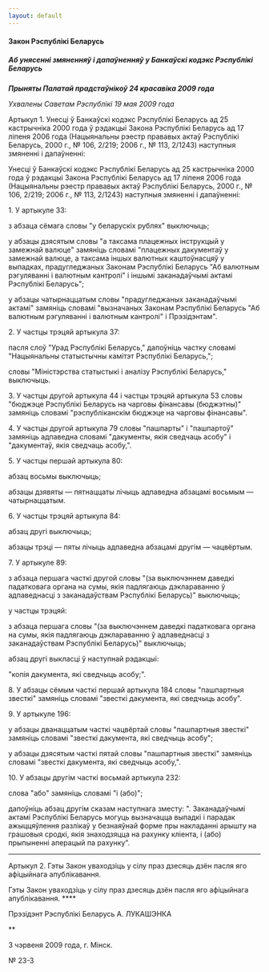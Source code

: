 ```yaml
---
layout: default
---
```


#### Закон Рэспублікі Беларусь

##### Аб унясенні змяненняў і дапаўненняў у Банкаўскі кодэкс Рэспублікі Беларусь

***Прыняты Палатай прадстаўнікоў 24 красавіка 2009 года***

<div data-align="left">

*Ухвалены Саветам Рэспублікі 19 мая 2009 года*

</div>

Артыкул 1. Унесці ў Банкаўскі кодэкс Рэспублікі Беларусь ад 25
кастрычніка 2000 года ў рэдакцыі Закона Рэспублікі Беларусь ад
17 ліпеня 2006 года (Нацыянальны рэестр прававых актаў Рэспублікі
Беларусь, 2000 г., № 106, 2/219; 2006 г., № 113, 2/1243)
наступныя змяненні і дапаўненні:

Унесці ў Банкаўскі кодэкс Рэспублікі Беларусь ад 25 кастрычніка 2000
года ў рэдакцыі Закона Рэспублікі Беларусь ад 17 ліпеня 2006 года
(Нацыянальны рэестр прававых актаў Рэспублікі Беларусь, 2000 г., №
106, 2/219; 2006 г., № 113, 2/1243) наступныя змяненні і дапаўненні:

1\. У артыкуле 33:

з абзаца сёмага словы "у беларускіх рублях" выключыць;

у абзацы дзясятым словы "а таксама плацежных інструкцый у замежнай
валюце" замяніць словамі "плацежных дакументаў у замежнай валюце,
а таксама іншых валютных каштоўнасцяў у выпадках, прадугледжаных
Законам Рэспублікі Беларусь "Аб валютным рэгуляванні і валютным
кантролі" і іншымі заканадаўчымі актамі Рэспублікі Беларусь";

у абзацы чатырнаццатым словы "прадугледжаных заканадаўчымі актамі"
замяніць словамі "вызначаных Законам Рэспублікі Беларусь "Аб
валютным рэгуляванні і валютным кантролі" і Прэзідэнтам".

2\. У частцы трэцяй артыкула 37:

пасля слоў "Урад Рэспублікі Беларусь," дапоўніць частку словамі
"Нацыянальны статыстычны камітэт Рэспублікі Беларусь,";

словы "Міністэрства статыстыкі і аналізу Рэспублікі Беларусь,"
выключыць.

3\. У частцы другой артыкула 44 і частцы трэцяй артыкула 53 словы
"бюджэце Рэспублікі Беларусь на чарговы фінансавы (бюджэтны)"
замяніць словамі "рэспубліканскім бюджэце на чарговы фінансавы".

4\. У частцы другой артыкула 79 словы "пашпарты" і "пашпартоў" замяніць
адпаведна словамі "дакументы, якія сведчаць асобу" і "дакументаў, якія
сведчаць асобу,".

5\. У частцы першай артыкула 80:

абзац восьмы выключыць;

абзацы дзявяты — пятнаццаты лічыць адпаведна абзацамі восьмым —
чатырнаццатым.

6\. У частцы трэцяй артыкула 84:

абзац другі выключыць;

абзацы трэці — пяты лічыць адпаведна абзацамі другім — чацвёртым.

7\. У артыкуле 89:

з абзаца першага часткі другой словы "(за выключэннем даведкі
падатковага органа на сумы, якія падлягаюць дэклараванню ў
адпаведнасці з заканадаўствам Рэспублікі Беларусь)" выключыць;

у частцы трэцяй:

з абзаца першага словы "(за выключэннем даведкі падатковага органа на
сумы, якія падлягаюць дэклараванню ў адпаведнасці з заканадаўствам
Рэспублікі Беларусь)" выключыць;

абзац другі выкласці ў наступнай рэдакцыі:

"копія дакумента, які сведчыць асобу;".

8\. У абзацы сёмым часткі першай артыкула 184 словы "пашпартныя звесткі"
замяніць словамі "звесткі дакумента, які сведчыць асобу".

9\. У артыкуле 196:

у абзацы дванаццатым часткі чацвёртай словы "пашпартныя звесткі"
замяніць словамі "звесткі дакумента, які сведчыць асобу";

у абзацы дзясятым часткі пятай словы "пашпартныя звесткі" замяніць
словамі "звесткі дакумента, які сведчыць асобу,".

10\. У абзацы другім часткі восьмай артыкула 232:

слова "або" замяніць словамі "і (або)";

дапоўніць абзац другім сказам наступнага зместу: ". Заканадаўчымі актамі
Рэспублікі Беларусь могуць вызначацца выпадкі і парадак ажыццяўлення
разлікаў у безнаяўнай форме пры накладанні арышту на грашовыя
сродкі, якія знаходзяцца на рахунку кліента, і (або) прыпыненні
аперацый па рахунку".

****

Артыкул 2. Гэты Закон уваходзіць у сілу праз дзесяць дзён пасля яго
афіцыйнага апублікавання.

Гэты Закон уваходзіць у сілу праз дзесяць дзён пасля яго афіцыйнага
апублікавання. ****

Прэзідэнт Рэспублікі Беларусь А. ЛУКАШЭНКА

**

3 чэрвеня 2009 года, г. Мінск.

№ 23-З
